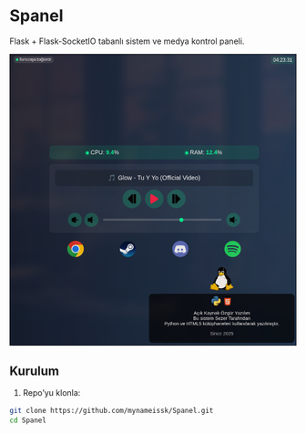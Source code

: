 # Spanel

Flask + Flask-SocketIO tabanlı sistem ve medya kontrol paneli.

![Spanel Görsel](images/im.jpg)

## Kurulum

1. Repo’yu klonla:
```bash
git clone https://github.com/mynameissk/Spanel.git
cd Spanel
